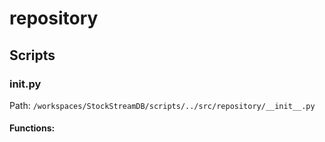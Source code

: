 # repository

## Scripts

### __init__.py

Path: `/workspaces/StockStreamDB/scripts/../src/repository/__init__.py`

#### Functions:
